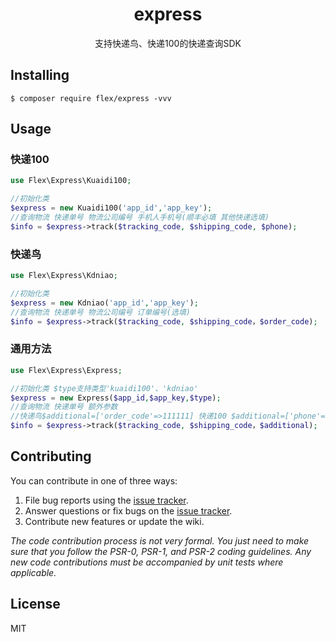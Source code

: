 <h1 align="center"> express </h1>

<p align="center">支持快递鸟、快递100的快递查询SDK</p>


## Installing

```shell
$ composer require flex/express -vvv
```

## Usage
### 快递100
```php
use Flex\Express\Kuaidi100;

//初始化类
$express = new Kuaidi100('app_id','app_key');
//查询物流 快递单号 物流公司编号 手机人手机号(顺丰必填 其他快递选填)
$info = $express->track($tracking_code, $shipping_code, $phone);
```

### 快递鸟
```php
use Flex\Express\Kdniao;

//初始化类
$express = new Kdniao('app_id','app_key');
//查询物流 快递单号 物流公司编号 订单编号(选填)
$info = $express->track($tracking_code, $shipping_code，$order_code);
```
### 通用方法
```php
use Flex\Express\Express;

//初始化类 $type支持类型'kuaidi100'、'kdniao'
$express = new Express($app_id,$app_key,$type);
//查询物流 快递单号 额外参数
//快递鸟$additional=['order_code'=>111111] 快递100 $additional=['phone'=>'18899996666']
$info = $express->track($tracking_code, $shipping_code，$additional);
```

## Contributing

You can contribute in one of three ways:

1. File bug reports using the [issue tracker](https://github.com/inbjo/express/issues).
2. Answer questions or fix bugs on the [issue tracker](https://github.com/inbjo/express/issues).
3. Contribute new features or update the wiki.

_The code contribution process is not very formal. You just need to make sure that you follow the PSR-0, PSR-1, and PSR-2 coding guidelines. Any new code contributions must be accompanied by unit tests where applicable._

## License

MIT